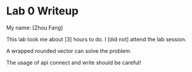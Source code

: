 Lab 0 Writeup
=============

My name: [Zhou Fang]


This lab took me about [3] hours to do. I [did not] attend the lab session.

A wrapped rounded vector can solve the problem.

The usage of api connect and write should be careful!
